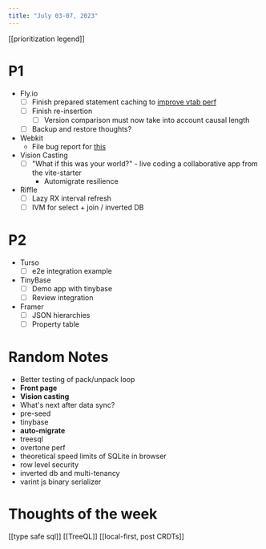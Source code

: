 ```yaml
---
title: "July 03-07, 2023"
---
```

[[prioritization legend]]
# P1
- Fly.io
	- [ ] Finish prepared statement caching to [improve vtab perf](https://github.com/vlcn-io/cr-sqlite/issues/252)
	- [ ] Finish re-insertion
		- [ ] Version comparison must now take into account causal length
	- [ ] Backup and restore thoughts?
- Webkit
	- File bug report for [this](https://github.com/rhashimoto/wa-sqlite/discussions/94#discussioncomment-6316242)
- Vision Casting
	- [ ] "What if this was your world?" - live coding a collaborative app from the vite-starter
		- Automigrate resilience
- Riffle
	- [ ] Lazy RX interval refresh
	- [ ] IVM for select + join / inverted DB
# P2
- Turso
	- [ ] e2e integration example
- TinyBase
	- [ ] Demo app with tinybase
	- [ ] Review integration
- Framer
	- [ ] JSON hierarchies
	- [ ] Property table

# Random Notes
- Better testing of pack/unpack loop
- **Front page**
- **Vision casting**
- What's next after data sync?
- pre-seed
- tinybase
- **auto-migrate**
- treesql
- overtone perf
- theoretical speed limits of SQLite in browser
- row level security
- inverted db and multi-tenancy
- varint js binary serializer

# Thoughts of the week
[[type safe sql]]
[[TreeQL]]
[[local-first, post CRDTs]]